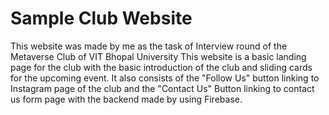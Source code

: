 # Sample Club Website
This website was made by me as the task of Interview round of the Metaverse Club of VIT Bhopal University
This website is a basic landing page for the club with the basic introduction of the club and sliding cards for the upcoming event.
It also consists of the "Follow Us" button linking to Instagram page of the club and the "Contact Us" Button linking to contact us form page with the backend made by using Firebase.  
